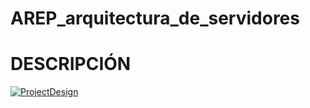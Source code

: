# AREP_arquitectura_de_servidores
# DESCRIPCIÓN



[![ProjectDesign](https://www.herokucdn.com/deploy/button.png)](https://areparquitectura.herokuapp.com/)
